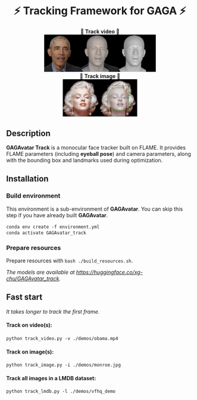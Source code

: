 <h1 align="center"><b>⚡️ Tracking Framework for GAGA ⚡️</b></h1>
<div align="center"> 
    <b>🚀 Track video 🚀</b> 
    <div align="center"> 
        <b><img src="./demos/track_obama.gif" alt="drawing" width="300"/></b>
    </div>
</div>
<div align="center"> 
    <b>🚅 Track image 🚅</b>
    <div align="center"> 
        <b><img src="./demos/track_monroe.jpg" alt="drawing" width="200"/></b>
    </div>
</div>


## Description
**GAGAvatar Track** is a monocular face tracker built on FLAME. It provides FLAME parameters (including **eyeball pose**) and camera parameters, along with the bounding box and landmarks used during optimization.

## Installation
### Build environment
This environment is a sub-environment of **GAGAvatar**. You can skip this step if you have already built **GAGAvatar**.

```
conda env create -f environment.yml
conda activate GAGAvatar_track
```

### Prepare resources
Prepare resources with ```bash ./build_resources.sh```.

*The models are available at https://huggingface.co/xg-chu/GAGAvatar_track.*


## Fast start
*It takes longer to track the first frame.*

#### Track on video(s):
```
python track_video.py -v ./demos/obama.mp4
```

#### Track on image(s):
```
python track_image.py -i ./demos/monroe.jpg
```
#### Track all images in a LMDB dataset:
```
python track_lmdb.py -l ./demos/vfhq_demo
```
